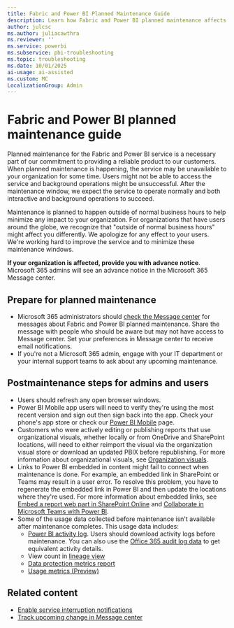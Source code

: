 ```yaml
---
title: Fabric and Power BI Planned Maintenance Guide
description: Learn how Fabric and Power BI planned maintenance affects your organization. Find out what admins should do before, during, and after maintenance windows to minimize impact.
author: julcsc
ms.author: juliacawthra
ms.reviewer: ''
ms.service: powerbi
ms.subservice: pbi-troubleshooting
ms.topic: troubleshooting
ms.date: 10/01/2025
ai-usage: ai-assisted
ms.custom: MC
LocalizationGroup: Admin
---
```


# Fabric and Power BI planned maintenance guide

Planned maintenance for the Fabric and Power BI service is a necessary part of our commitment to providing a reliable product to our customers. When planned maintenance is happening, the service may be unavailable to your organization for some time. Users might not be able to access the service and background operations might be unsuccessful. After the maintenance window, we expect the service to operate normally and both interactive and background operations to succeed.

Maintenance is planned to happen outside of normal business hours to help minimize any impact to your organization. For organizations that have users around the globe, we recognize that "outside of normal business hours" might affect you differently. We apologize for any effect to your users. We're working hard to improve the service and to minimize these maintenance windows.

**If your organization is affected, provide you with advance notice**. Microsoft 365 admins will see an advance notice in the Microsoft 365 Message center.

## Prepare for planned maintenance

- Microsoft 365 administrators should [check the Message center](https://admin.microsoft.com/Adminportal/Home#/MessageCenter) for messages about Fabric and Power BI planned maintenance. Share the message with people who should be aware but may not have access to Message center. Set your preferences in Message center to receive email notifications.
- If you're not a Microsoft 365 admin, engage with your IT department or your internal support teams to ask about any upcoming maintenance.

## Postmaintenance steps for admins and users

- Users should refresh any open browser windows.
- Power BI Mobile app users will need to verify they're using the most recent version and sign out then sign back into the app. Check your phone's app store or check our [Power BI Mobile](https://powerbi.microsoft.com/mobile/) page.
- Customers who were actively editing or publishing reports that use organizational visuals, whether locally or from OneDrive and SharePoint locations, will need to either reimport the visual via the organization visual store or download an updated PBIX before republishing. For more information about organizational visuals, see  [Organization visuals](../admin/organizational-visuals.md).
- Links to Power BI embedded in content might fail to connect when maintenance is done. For example, an embedded link in SharePoint or Teams may result in a user error. To resolve this problem, you have to regenerate the embedded link in Power BI and then update the locations where they're used. For more information about embedded links, see [Embed a report web part in SharePoint Online](../collaborate-share/service-embed-report-spo.md) and [Collaborate in Microsoft Teams with Power BI](../collaborate-share/service-collaborate-microsoft-teams.md).
- Some of the usage data collected before maintenance isn't available after maintenance completes. This usage data includes:
  - [Power BI activity log](../admin/service-admin-auditing.md#use-the-activity-log). Users should download activity logs before maintenance. You can also use the [Office 365 audit log data](../admin/service-admin-auditing.md#access-your-audit-logs) to get equivalent activity details.
  - View count in [lineage view](../collaborate-share/service-data-lineage.md#explore-lineage-view)
  - [Data protection metrics report](/fabric/governance/use-microsoft-purview-hub)
  - [Usage metrics (Preview)](../collaborate-share/service-modern-usage-metrics.md)

## Related content

- [Enable service interruption notifications](service-interruption-notifications.md)
- [Track upcoming change in Message center](/microsoft-365/admin/manage/message-center)

